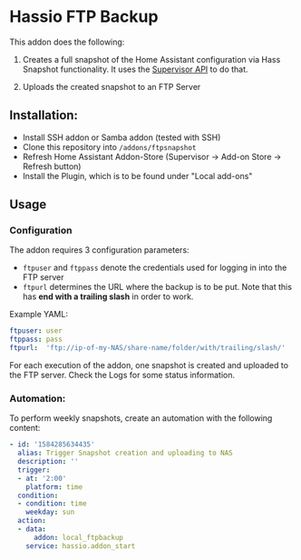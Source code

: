 # Hassio FTP Backup

This addon does the following:


1. Creates a full snapshot of the Home Assistant configuration via Hass Snapshot functionality. It uses the [Supervisor API](https://github.com/home-assistant/supervisor/blob/dev/API.md#snapshot) to do that.

2. Uploads the created snapshot to an FTP Server

## Installation:
* Install SSH addon or Samba addon (tested with SSH)
* Clone this repository into `/addons/ftpsnapshot`
* Refresh Home Assistant Addon-Store (Supervisor -> Add-on Store -> Refresh button)
* Install the Plugin, which is to be found under "Local add-ons"

## Usage
### Configuration
The addon requires 3 configuration parameters:
- `ftpuser` and `ftppass` denote the credentials used for logging in into the FTP server
- `ftpurl` determines the URL where the backup is to be put. Note that this has **end with a trailing slash** in order to work.

Example YAML:

```yaml
ftpuser: user
ftppass: pass
ftpurl:  'ftp://ip-of-my-NAS/share-name/folder/with/trailing/slash/'
```

For each execution of the addon, one snapshot is created and uploaded to the FTP server. Check the Logs for some status information.

### Automation:
To perform weekly snapshots, create an automation with the following content:

```yaml
- id: '1584285634435'
  alias: Trigger Snapshot creation and uploading to NAS
  description: ''
  trigger:
  - at: '2:00'
    platform: time
  condition:
  - condition: time
    weekday: sun
  action:
  - data:
      addon: local_ftpbackup
    service: hassio.addon_start
```
